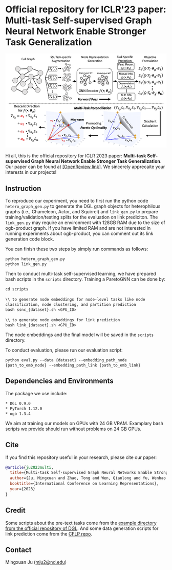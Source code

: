 
# Official repository for ICLR'23 paper: Multi-task Self-supervised Graph Neural Network Enable Stronger Task Generalization

![ParetoGNN](ParetoGNN.png)

Hi all, this is the official repository for ICLR 2023 paper: **Multi-task Self-supervised Graph Neural Network Enable Stronger Task Generalization**. Our paper can be found at [[OpenReview link]](https://openreview.net/forum?id=1tHAZRqftM). We sincerely apprecaite your interests in our projects!

## Instruction

To reproduce our experiment, you need to first run the python code ```hetero_graph_gen.py``` to generate the DGL graph objects for heterophilous graphs (i.e., Chameleon, Actor, and Squirrel) and ```link_gen.py``` to prepare training/validation/testing splits for the evaluation on link prediciton. The ```link_gen.py``` may require an environment with 128GB RAM due to the size of ogb-product graph. If you have limited RAM and are not interested in running experiments about ogb-product, you can comment out its link generation code block. 

You can finish these two steps by simply run commands as follows:

```
python hetero_graph_gen.py
python link_gen.py
```

Then to conduct multi-task self-supervised learning, we have prepared bash scripts in the ```scripts``` directory. Training a ParetoGNN can be done by:

```
cd scripts

\\ to generate node embeddings for node-level tasks like node classification, node clustering, and partition prediction
bash ssnc_{dataset}.sh <GPU_ID> 

\\ to generate node embeddings for link prediction
bash link_{dataset}.sh <GPU_ID> 
```

The node embeddings and the final model will be saved in the ```scripts``` directory.

To conduct evaluation, please run our evaluation script:

```
python eval.py --data {dataset} --embedding_path_node {path_to_emb_node} --embedding_path_link {path_to_emb_link}
```

## Dependencies and Environments
The package we use include:
    
    * DGL 0.9.0
    * PyTorch 1.12.0
    * ogb 1.3.4

We aim at training our models on GPUs with 24 GB VRAM. Examplary bash scripts we provide should run without problems on 24 GB GPUs. 

## Cite
If you find this repository useful in your research, please cite our paper:

```bibtex
@article{ju2023multi,
  title={Multi-task Self-supervised Graph Neural Networks Enable Stronger Task Generalization},
  author={Ju, Mingxuan and Zhao, Tong and Wen, Qianlong and Yu, Wenhao and Shah, Neil and Ye, Yanfang and Zhang, Chuxu},
  booktitle={International Conference on Learning Representations},
  year={2023}
}
```

## Credit
Some scripts about the pre-text tasks come from the [example directory from the official repository of DGL](https://github.com/dmlc/dgl/tree/master/examples/pytorch). And some data generation scripts for link prediction come from the [CFLP repo](https://github.com/DM2-ND/CFLP). 

## Contact
Mingxuan Ju (mju2@nd.edu)
